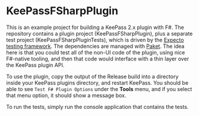 # KeePassFSharpPlugin

This is an example project for building a KeePass 2.x plugin with F#. The repository contains a plugin project 
(KeePassFSharpPlugin), plus a separate test project (KeePassFSharpPluginTests), which is driven by the
[Expecto testing framework](https://github.com/haf/expecto). The dependencies are managed with [Paket](https://fsprojects.github.io/Paket/).
The idea here is that you could test all of the non-UI code of the plugin, using nice F#-native tooling, 
and then that code would interface with a thin layer over the KeePass plugin API.

To use the plugin, copy the output of the Release build into a directory inside your KeePass plugins
directory, and restart KeePass. You should be able to see `Test F# Plugin Options` under the **Tools**
menu, and if you select that menu option, it should show a message box.

To run the tests, simply run the console application that contains the tests.
